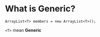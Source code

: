 # What is ****Generic****?
```
ArrayList<T> members = new ArrayList<T>();
```
```<T>``` mean **Generic**